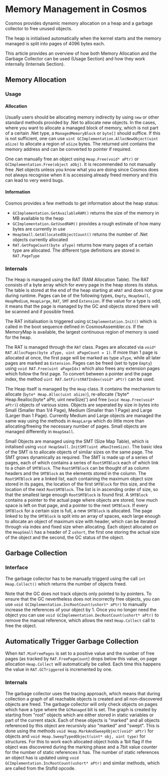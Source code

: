 # Memory Management in Cosmos

Cosmos provides dynamic memory allocation on a heap and a garbage collector to free unused objects.

The heap is initialised automatically when the kernel starts and the memory managed is split into pages of 4096 bytes each.

This article provides an overview of how both Memory Allocation and the Garbage Collector can be used (Usage Section) and how they work internally (Internals Section).

## Memory Allocation

### Usage

#### Allocation

Usually users should be allocating memory indirectly by using `new` or other standard methods provided by .Net to allocate new objects. In the cases, where you want to allocate a managed block of memory, which is not part of a certain .Net type, a `ManagedMemoryBlock` or `byte[]` should suffice. If this is not sufficient, one can use `uint GCImplementation.AllocNewObject(uint aSize)` to allocate a region of `aSize` bytes. The returned uint contains the memory address and can be converted to pointer if required. 

One can manually free an object using `Heap.Free(void* aPtr)` or `GCImplementation.Free(object aObj)`. It is recommended to not manually free .Net objects unless you know what you are doing since Cosmos does not always recognise when it is accessing already freed memory and this can lead to very weird bugs. 

#### Information

Cosmos provides a few methods to get information about the heap status:

 - `GCImplementation.GetAvailableRAM()` returns the size of the memory in MB available to the heap
 - `GCImplementation.GetUsedRAM()` provides a rough estimate of how many bytes are currently in use
 - `HeapSmall.GetAllocatedObjectCount()` returns the number of .Net objects currently allocated
 - `RAT.GetPageCount(byte aType)` returns how many pages of a certain type are allocated. The different type definitions are stored in `RAT.PageType`

### Internals

The Heap is managed using the RAT (RAM Allocation Table). The RAT consists of a byte array which for every page in the heap stores its status. The table is stored at the end of the heap starting at `mRAT` and does not grow during runtime. Pages can be of the following types, `Empty`, `HeapSmall`, `HeapMedium`, `HeapLarge`, `RAT`, `SMT` and `Extension`. If the value for a type is odd, it means that the page is managed by the GC and objects stored there will be scanned and if possible freed. 

The RAT initialisation is triggered using `GCImplementation.Init()` which is called in the boot sequence defined in CosmosAssembler.cs. If the MemoryMap is available, the largest continuous region of memory is used for the heap.

The RAT is managed through the `RAT` class. Pages are allocated via `void* RAT.AllocPages(byte aType, uint aPageCount = 1)`. If more than 1 page is allocated at once, the first page will be marked as type `aType`, while all later pages are marked as `Extension`. Pages can be freed (set to type `Empty`) using `void RAT.Free(uint aPageIdx)` which also frees any extension pages which follow the first page. To convert between a pointer and the page index, the method `uint RAT.GetFirstRATIndex(void* aPtr)` can be used. 

The Heap itself is managed by the `Heap` class. It contains the mechanism to allocate (`byte* Heap.Alloc(uint aSize)`), re-allocate ('byte* Heap.Realloc(byte* aPtr, uint newSize)') and free (`void Heap.Free(void* aPtr)`) objects of various sizes. Objects are seperated by size in bytes into Small (Smaller than 1/4 Page), Medium (Smaller than 1 Page) and Large (Larger than 1 Page). Currently Medium and Large objects are managed the same way using the methods in `HeapLarge` which do little more than allocating/freeing the necessary number of pages. Small objects are managed differently in `HeapSmall`. 

Small Objects are managed using the SMT (Size Map Table), which is initalised using `void HeapSmall.InitSMT(uint aMaxItemSize)`. The basic idea of the SMT is to allocate objects of similar sizes on the same page. The SMT grows dynamically as required. The SMT is made up of a series of pages, each of which contains a series of `RootSMTBlock` each of which link to a chain of `SMTBlock`. The `RootSMTBlock` can be thought of as column headers and the `SMTBlock` as the elements stored in the column. The `RootSMTBlock` are a linked list, each containing the maximum object size stored in its pages, the location of the first `SMTBlock` for this size, and the location of the next `RootSMTBlock`. The list is in ascending order of size, so that the smallest large enough `RootSMTBlock` is found first. A `SMTBlock` contains a pointer to the actual page where objects are stored, how much space is left on that page, and a pointer to the next `SMTBlock`. If every `SMTBlock` for a certain size is full, a new `SMTBlock` is allocated. The page linked to by the `SMTBlock` is split into an array of spaces, each large enough to allocate an object of maximum size with header, which can be iterated through via index and fixed size when allocating. Each object allocated on the `HeapSmall` has a header of 2 `ushort`, the first one storing the actual size of the object and the second, the GC status of the object.

## Garbage Collection

### Interface

The garbage collector has to be manually triggerd using the call `int Heap.Collect()` which returns the number of objects freed. 

Note that the GC does not track objects only pointed to by pointers. To ensure that the GC nevertheless does not incorrectly free objects, you can use `void GCImplementation.IncRootCount(ushort* aPtr)` to manually increase the references of your object by 1. Once you no longer need the object you can use `void GCImplementation.DecRootCount(ushort* aPtr)` to remove the manual reference, which allows the next `Heap.Collect` call to free the object. 

## Automatically Trigger Garbage Collection

When `RAT.MinFreePages` is set to a positive value and the number of free pages (as tracked by `RAT.FreePageCount`) drops below this value, on page allocation `Heap.Collect` will automatically be called. Each time this happens the value in `RAT.GCTriggered` is incremented by one.

### Internals

The garbage collector uses the tracing approach, which means that during collection a graph of all reachable objects is created and all non-discovered objects are freed. The garbage collector will only check objects on pages which have a type where the `GCManaged` bit is set. The graph is created by starting from "root" objects which are either stored in static variables or part of the current stack. Each of these objects is "marked" and all objects referenced by this object are recursivly also "marked" and "swept". This is done using the methods `void Heap.MarkAndSweepObject(void* aPtr)` for objects and `void Heap.SweepTypedObject(uint* obj, uint type)` for structures. For this to work each allocated object holds a 1bit flag if the object was discovered during the marking phase and a 7bit value counter for the number of static references it has. The number of static references an object has is updated using `void GCImplementation.IncRootCount(ushort* aPtr)` and similar methods, which are called from the Stsfld opcode.
